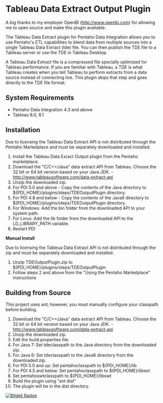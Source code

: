 Tableau Data Extract Output Plugin
===============

A big thanks to my employer OpenBI (http://www.openbi.com) for allowing me to open source and make this plugin available.

The Tableau Data Extract plugin for Pentaho Data Integration allows you to use Pentaho's ETL capabilities to blend data from multiple sources into a single Tableau Data Extract (tde) file.  You can then publish the TDE file to a Tableau server or use the TDE in Tableau Desktop.

A Tableau Data Extract file is a compressed file specially optimized for Tableau performance.  If you are familiar with Tableau, a TDE is what Tableau creates when you tell Tableau to perform extracts from a data source instead of connecting live.  This plugin skips that step and goes directly to the TDE file format.

System Requirements
-------------------

- Pentaho Data Integration 4.3 and above
- Tableau 8.0, 8.1

Installation
------------


Due to licensing the Tableau Data Extract API is not distributed through the Pentaho Marketplace and must be separately downloaded and installed.

1. Install the Tableau Data Exract Output plugin from the Pentaho marketplace.
2. Download the "C/C++/Java" data extract API from Tableau.  Choose the 32 bit or 64 bit version based on your Java JDK. - http://www.tableausoftware.com/data-extract-api
3. Unzip the downloaded zip.
4. For PDI 5.0 and above - Copy the contents of the Java directory to ${PDI_HOME}/plugins/steps/TDEOutputPlugin directory.
5. For PDI 4.8 and below - Copy the contents of the Java6 directory to ${PDI_HOME}/plugins/steps/TDEOutputPlugin directory.
6. For Windows: Add the bin folder from the downloaded API to your system path.  
7. For Linux: Add the lib folder from the downloaded API to the LD_LIBRARY_PATH variable.
7. Restart PDI

**Manual Install**

Due to licensing the Tableua Data Extract API is not distributed through the zip and must be separately downloaded and installed.

1. Unzip TDEOutputPlugin.zip to ${PDI_HOME}/plugins/steps/TDEOutputPlugin
2. Follow steps 2 and above from the "Using the Pentaho Marketplace" instructions
 
Building from Source
--------------------
This project uses ant; however, you must manually configure your classpath before building.

1. Download the "C/C++/Java" data extract API from Tableau.  Choose the 32 bit or 64 bit version based on your Java JDK. - http://www.tableausoftware.com/data-extract-api
2. Unzip the downloaded zip.
3. Edit the build.properties file.
  1. For Java 7: Set tdeclasspath to the Java directory from the downloaded zip.
  2. For Java 6: Set tdeclasspath to the Java6 directory from the downloaded zip.
  3. For PDI 5.0 and up: Set pentahoclasspath to ${PDI_HOME}/lib
  4. For PDI 4.5 and below: Set pentahoclasspath to ${PDI_HOME}/libext
  5. Set pentahoswtclasspath to ${PDI_HOME}/libswt
4. Build the plugin using "ant dist"
5. The plugin will be in the dist directory.


[![Bitdeli Badge](https://d2weczhvl823v0.cloudfront.net/cdeptula/tdeoutputplugin/trend.png)](https://bitdeli.com/free "Bitdeli Badge")

